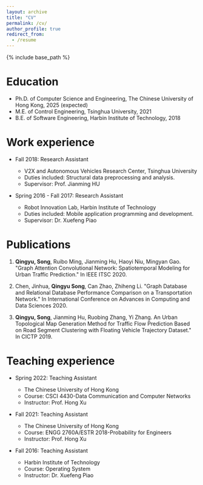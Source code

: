 ```yaml
---
layout: archive
title: "CV"
permalink: /cv/
author_profile: true
redirect_from:
  - /resume
---
```


{% include base_path %}

Education
======
* Ph.D. of Computer Science and Engineering, The Chinese University of Hong Kong, 2025 (expected)
* M.E. of Control Engineering, Tsinghua University, 2021
* B.E. of Software Engineering, Harbin Institute of Technology, 2018

Work experience
======
* Fall 2018: Research Assistant
  * V2X and Autonomous Vehicles Research Center, Tsinghua University
  * Duties included: Structural data preprocessing and analysis.
  * Supervisor: Prof. Jianming HU

* Spring 2016 - Fall 2017: Research Assistant
  * Robot Innovation Lab, Harbin Institute of Technology
  * Duties included: Mobile application programming and development.
  * Supervisor: Dr. Xuefeng Piao


Publications
======
  1. **Qingyu, Song**, Ruibo Ming, Jianming Hu, Haoyi Niu, Mingyan Gao. "Graph Attention Convolutional Network: Spatiotemporal Modeling for Urban Traffic Prediction." In IEEE ITSC 2020.

  2. Chen, Jinhua, **Qingyu Song**, Can Zhao, Zhiheng Li. "Graph Database and Relational Database Performance Comparison on a Transportation Network." In International Conference on Advances in Computing and Data Sciences 2020.

  3. **Qingyu, Song**, Jianming Hu, Ruobing Zhang, Yi Zhang. An Urban Topological Map Generation Method for Traffic Flow Prediction Based on Road Segment Clustering with Floating Vehicle Trajectory Dataset." In CICTP 2019.

<!--   <ul>{% for post in site.publications %}
    {% include archive-single-cv.html %}
  {% endfor %}</ul> -->
  
  
<!-- Skills
======
* Skill 1
* Skill 2
  * Sub-skill 2.1
  * Sub-skill 2.2
  * Sub-skill 2.3
* Skill 3 -->


  
<!-- Talks
======
  <ul>{% for post in site.talks %}
    {% include archive-single-talk-cv.html %}
  {% endfor %}</ul> -->
  
Teaching experience
======
  * Spring 2022: Teaching Assistant
    * The Chinese University of Hong Kong
    * Course: CSCI 4430-Data Communication and Computer Networks
    * Instructor: Prof. Hong Xu
    
  * Fall 2021: Teaching Assistant
    * The Chinese University of Hong Kong
    * Course: ENGG 2760A/ESTR 2018-Probability for Engineers
    * Instructor: Prof. Hong Xu

  * Fall 2016: Teaching Assistant
    * Harbin Institute of Technology
    * Course: Operating System
    * Instructor: Dr. Xuefeng Piao
  
<!-- Service
======
* Currently signed in to 43 different slack teams -->
